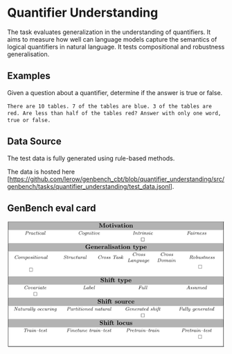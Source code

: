 # Quantifier Understanding

The task evaluates generalization in the understanding of quantifiers. It aims to measure
how well can language models capture the semantics of logical quantifiers in natural language. It tests compositional and robustness generalisation.


## Examples

Given a question about a quantifier, determine if the answer is true or false.

```
There are 10 tables. 7 of the tables are blue. 3 of the tables are red. Are less than half of the tables red? Answer with only one word, true or false.
```

## Data Source

The test data is fully generated using rule-based methods.

The data is hosted here [https://github.com/lerow/genbench_cbt/blob/quantifier_understanding/src/genbench/tasks/quantifier_understanding/test_data.jsonl].


## GenBench eval card

![GenBench Eval Card](eval_card.png)
